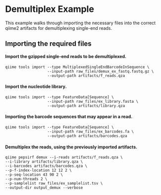 # Demultiplex Example
This example walks through importing the necessary files into the
correct qiime2 artifacts for demultiplexing single-end reads.
   
## Importing the required files 

#### Import the gzipped single-end reads to be demultiplexed.
```
qiime tools import --type MultiplexedSingleEndBarcodeInSequence \
                   --input-path raw_files/demux_ex_fastq.fastq.gz \
                   --output-path artifacts/f_reads.qza
```


#### Import the nucleotide library.
```
qiime tools import --type FeatureData[Sequence] \
                   --input-path raw_files/ex_library.fasta \
                   --output-path artifacts/library.qza
```

#### Importing the barcode sequences that may appear in a read.
```
qiime tools import --type FeatureData[Sequence] \
                   --input-path raw_files/ex_barcodes.fa \
                   --output-path artifacts/barcodes.qza
```

#### Demultiplex the reads, using the previously imported artifacts.
```
qiime pepsirf demux --i-reads artifacts/f_reads.qza \
--i-library artifacts/library.qza \
--i-barcodes artifacts/barcodes.qza \
--p-f-index-location 12 12 2 \
--p-seq-location 43 90 2 \
--p-num-threads 2 \
--p-samplelist raw_files/ex_samplelist.tsv \
--output-dir output_demux --verbose
```


